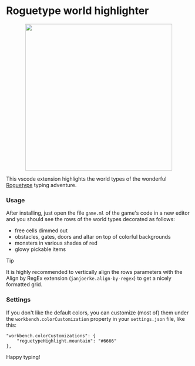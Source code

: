 # Roguetype world highlighter

<div align="center">
  <image src="https://github.com/user-attachments/assets/5f1c79d5-2253-4b65-9a97-20223806c25b" width="400px"/>
</div>

This vscode extension highlights the world types of the wonderful [Roguetype](https://github.com/Octachron/roguetype) typing adventure.

### Usage

After installing, just open the file `game.ml` of the game's code in a new editor and you should see the rows of the world types decorated as follows:

- free cells dimmed out
- obstacles, gates, doors and altar on top of colorful backgrounds
- monsters in various shades of red
- glowy pickable items

> [!TIP]
> It is highly recommended to vertically align the rows parameters with the Align by RegEx extension (`janjoerke.align-by-regex`) to get a nicely formatted grid.

### Settings

If you don't like the default colors, you can customize (most of) them under the `workbench.colorCustomization` property in your `settings.json` file, like this:

```
"workbench.colorCustomizations": {
    "roguetypeHighlight.mountain": "#6666"
},
```

Happy typing!

